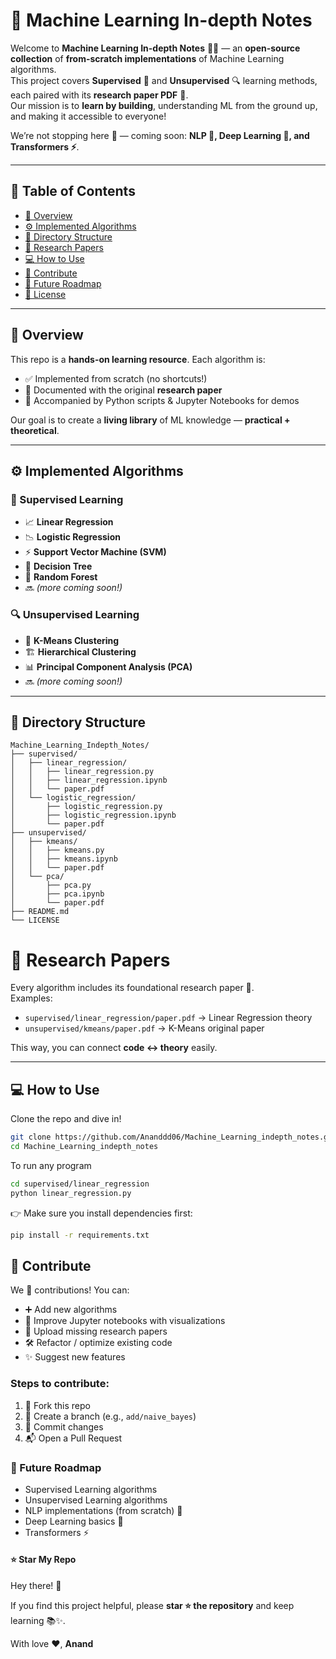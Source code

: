 # 🌟 Machine Learning In-depth Notes

Welcome to **Machine Learning In-depth Notes** 📘✨ — an **open-source collection** of **from-scratch implementations** of Machine Learning algorithms.  
This project covers **Supervised** 🤖 and **Unsupervised** 🔍 learning methods, each paired with its **research paper PDF** 📄.  
Our mission is to **learn by building**, understanding ML from the ground up, and making it accessible to everyone!  

We’re not stopping here 🚦 — coming soon: **NLP 📝, Deep Learning 🧠, and Transformers ⚡**.

---

## 📑 Table of Contents
- [🔎 Overview](#-overview)
- [⚙️ Implemented Algorithms](#️-implemented-algorithms)
- [📂 Directory Structure](#-directory-structure)
- [📖 Research Papers](#-research-papers)
- [💻 How to Use](#-how-to-use)
- [🤝 Contribute](#-contribute)
- [🚀 Future Roadmap](#-future-roadmap)
- [📜 License](#-license)

---

## 🔎 Overview
This repo is a **hands-on learning resource**. Each algorithm is:
- ✅ Implemented from scratch (no shortcuts!)  
- 📄 Documented with the original **research paper**  
- 📓 Accompanied by Python scripts & Jupyter Notebooks for demos  

Our goal is to create a **living library** of ML knowledge — **practical + theoretical**.

---

## ⚙️ Implemented Algorithms

### 🎯 Supervised Learning
- 📈 **Linear Regression**  
- 📉 **Logistic Regression**  
- ⚡ **Support Vector Machine (SVM)**  
- 🌳 **Decision Tree**  
- 🌲 **Random Forest**  
- 🔜 *(more coming soon!)*  

### 🔍 Unsupervised Learning
- 🔑 **K-Means Clustering**  
- 🏗 **Hierarchical Clustering**  
- 📊 **Principal Component Analysis (PCA)**  
- 🔜 *(more coming soon!)*  

---

## 📂 Directory Structure
```text
Machine_Learning_Indepth_Notes/
├── supervised/
│   ├── linear_regression/
│   │   ├── linear_regression.py
│   │   ├── linear_regression.ipynb
│   │   └── paper.pdf
│   └── logistic_regression/
│       ├── logistic_regression.py
│       ├── logistic_regression.ipynb
│       └── paper.pdf
├── unsupervised/
│   ├── kmeans/
│   │   ├── kmeans.py
│   │   ├── kmeans.ipynb
│   │   └── paper.pdf
│   └── pca/
│       ├── pca.py
│       ├── pca.ipynb
│       └── paper.pdf
├── README.md
└── LICENSE
```

# 📖 Research Papers

Every algorithm includes its foundational research paper 📄.  
Examples:  
- `supervised/linear_regression/paper.pdf` → Linear Regression theory  
- `unsupervised/kmeans/paper.pdf` → K-Means original paper  

This way, you can connect **code ↔ theory** easily.  

---

## 💻 How to Use

Clone the repo and dive in!  
```bash
git clone https://github.com/Ananddd06/Machine_Learning_indepth_notes.git
cd Machine_Learning_indepth_notes
```

To run any program
```bash
cd supervised/linear_regression
python linear_regression.py
```
👉 Make sure you install dependencies first:

```bash
pip install -r requirements.txt

```

## 🤝 Contribute

We 💙 contributions! You can:
- ➕ Add new algorithms  
- 📓 Improve Jupyter notebooks with visualizations  
- 📄 Upload missing research papers  
- 🛠 Refactor / optimize existing code  
- ✨ Suggest new features  

### Steps to contribute:
1. 🍴 Fork this repo  
2. 🌿 Create a branch (e.g., `add/naive_bayes`)  
3. 💾 Commit changes  
4. 📬 Open a Pull Request  

### 🚀 Future Roadmap
- Supervised Learning algorithms
- Unsupervised Learning algorithms
- NLP implementations (from scratch) 📝
- Deep Learning basics 🧠
- Transformers ⚡

#### ⭐ Star My Repo

Hey there! 🙌

If you find this project helpful, please **star ⭐ the repository** and keep learning 📚✨.

With love ❤️,
**Anand**

